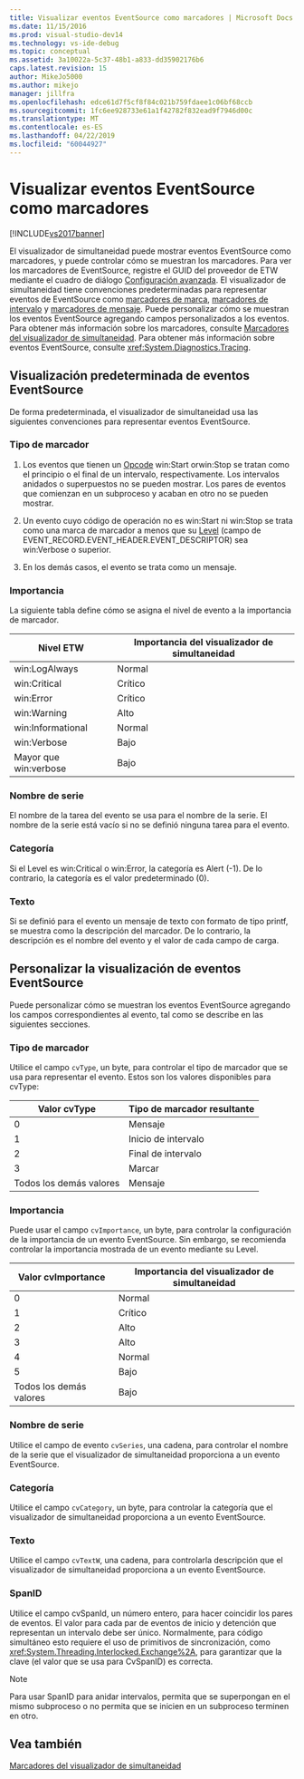 ```yaml
---
title: Visualizar eventos EventSource como marcadores | Microsoft Docs
ms.date: 11/15/2016
ms.prod: visual-studio-dev14
ms.technology: vs-ide-debug
ms.topic: conceptual
ms.assetid: 3a10022a-5c37-48b1-a833-dd35902176b6
caps.latest.revision: 15
author: MikeJo5000
ms.author: mikejo
manager: jillfra
ms.openlocfilehash: edce61d7f5cf8f84c021b759fdaee1c06bf68ccb
ms.sourcegitcommit: 1fc6ee928733e61a1f42782f832ead9f7946d00c
ms.translationtype: MT
ms.contentlocale: es-ES
ms.lasthandoff: 04/22/2019
ms.locfileid: "60044927"
---
```

# <a name="visualizing-eventsource-events-as-markers"></a>Visualizar eventos EventSource como marcadores
[!INCLUDE[vs2017banner](../includes/vs2017banner.md)]

El visualizador de simultaneidad puede mostrar eventos EventSource como marcadores, y puede controlar cómo se muestran los marcadores. Para ver los marcadores de EventSource, registre el GUID del proveedor de ETW mediante el cuadro de diálogo [Configuración avanzada](../profiling/advanced-settings-dialog-box-concurrency-visualizer.md). El visualizador de simultaneidad tiene convenciones predeterminadas para representar eventos de EventSource como [marcadores de marca](../profiling/flag-markers.md), [marcadores de intervalo](../profiling/span-markers.md) y [marcadores de mensaje](../profiling/message-markers.md). Puede personalizar cómo se muestran los eventos EventSource agregando campos personalizados a los eventos. Para obtener más información sobre los marcadores, consulte [Marcadores del visualizador de simultaneidad](../profiling/concurrency-visualizer-markers.md). Para obtener más información sobre eventos EventSource, consulte <xref:System.Diagnostics.Tracing>.  
  
## <a name="default-visualization-of-eventsource-events"></a>Visualización predeterminada de eventos EventSource  
 De forma predeterminada, el visualizador de simultaneidad usa las siguientes convenciones para representar eventos EventSource.  
  
### <a name="marker-type"></a>Tipo de marcador  
  
1. Los eventos que tienen un [Opcode](http://msdn.microsoft.com/d97953df-669b-4c55-b1a8-925022b339b7) win:Start orwin:Stop se tratan como el principio o el final de un intervalo, respectivamente.  Los intervalos anidados o superpuestos no se pueden mostrar. Los pares de eventos que comienzan en un subproceso y acaban en otro no se pueden mostrar.  
  
2. Un evento cuyo código de operación no es win:Start ni win:Stop se trata como una marca de marcador a menos que su [Level](http://msdn.microsoft.com/dfa4e0a9-4d89-4f50-aef9-1dae0dc11726) (campo de EVENT_RECORD.EVENT_HEADER.EVENT_DESCRIPTOR) sea win:Verbose o superior.  
  
3. En los demás casos, el evento se trata como un mensaje.  
  
### <a name="importance"></a>Importancia  
 La siguiente tabla define cómo se asigna el nivel de evento a la importancia de marcador.  
  
|Nivel ETW|Importancia del visualizador de simultaneidad|  
|---------------|---------------------------------------|  
|win:LogAlways|Normal|  
|win:Critical|Crítico|  
|win:Error|Crítico|  
|win:Warning|Alto|  
|win:Informational|Normal|  
|win:Verbose|Bajo|  
|Mayor que win:verbose|Bajo|  
  
### <a name="series-name"></a>Nombre de serie  
 El nombre de la tarea del evento se usa para el nombre de la serie. El nombre de la serie está vacío si no se definió ninguna tarea para el evento.  
  
### <a name="category"></a>Categoría  
 Si el Level es win:Critical o win:Error, la categoría es Alert (-1). De lo contrario, la categoría es el valor predeterminado (0).  
  
### <a name="text"></a>Texto  
 Si se definió para el evento un mensaje de texto con formato de tipo printf, se muestra como la descripción del marcador. De lo contrario, la descripción es el nombre del evento y el valor de cada campo de carga.  
  
## <a name="customizing-visualization-of-eventsource-events"></a>Personalizar la visualización de eventos EventSource  
 Puede personalizar cómo se muestran los eventos EventSource agregando los campos correspondientes al evento, tal como se describe en las siguientes secciones.  
  
### <a name="marker-type"></a>Tipo de marcador  
 Utilice el campo `cvType`, un byte, para controlar el tipo de marcador que se usa para representar el evento. Estos son los valores disponibles para cvType:  
  
|Valor cvType|Tipo de marcador resultante|  
|------------------|---------------------------|  
|0|Mensaje|  
|1|Inicio de intervalo|  
|2|Final de intervalo|  
|3|Marcar|  
|Todos los demás valores|Mensaje|  
  
### <a name="importance"></a>Importancia  
 Puede usar el campo `cvImportance`, un byte, para controlar la configuración de la importancia de un evento EventSource. Sin embargo, se recomienda controlar la importancia mostrada de un evento mediante su Level.  
  
|Valor cvImportance|Importancia del visualizador de simultaneidad|  
|------------------------|---------------------------------------|  
|0|Normal|  
|1|Crítico|  
|2|Alto|  
|3|Alto|  
|4|Normal|  
|5|Bajo|  
|Todos los demás valores|Bajo|  
  
### <a name="series-name"></a>Nombre de serie  
 Utilice el campo de evento `cvSeries`, una cadena, para controlar el nombre de la serie que el visualizador de simultaneidad proporciona a un evento EventSource.  
  
### <a name="category"></a>Categoría  
 Utilice el campo `cvCategory`, un byte, para controlar la categoría que el visualizador de simultaneidad proporciona a un evento EventSource.  
  
### <a name="text"></a>Texto  
 Utilice el campo `cvTextW`, una cadena, para controlarla descripción que el visualizador de simultaneidad proporciona a un evento EventSource.  
  
### <a name="spanid"></a>SpanID  
 Utilice el campo cvSpanId, un número entero, para hacer coincidir los pares de eventos. El valor para cada par de eventos de inicio y detención que representan un intervalo debe ser único. Normalmente, para código simultáneo esto requiere el uso de primitivos de sincronización, como <xref:System.Threading.Interlocked.Exchange%2A>, para garantizar que la clave (el valor que se usa para CvSpanID) es correcta.  
  
> [!NOTE]
>  Para usar SpanID para anidar intervalos, permita que se superpongan en el mismo subproceso o no permita que se inicien en un subproceso terminen en otro.  
  
## <a name="see-also"></a>Vea también  
 [Marcadores del visualizador de simultaneidad](../profiling/concurrency-visualizer-markers.md)
